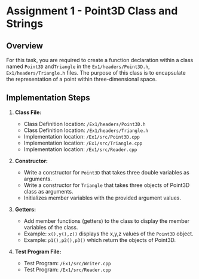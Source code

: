 # Assignment 1 - Point3D Class and Strings
 
## Overview
For this task, you are required to create a function declaration within a class named `Point3D` and`Triangle` in the `Ex1/headers/Point3D.h`,
 `Ex1/headers/Triangle.h` files. The purpose of this class is to encapsulate the representation of a point within three-dimensional space.
 
## Implementation Steps
 
1. **Class File:**
   - Class Definition location: `/Ex1/headers/Point3D.h`
   - Class Definition location: `/Ex1/headers/Triangle.h`
   - Implementation location: `/Ex1/src/Point3D.cpp`
   - Implementation location: `/Ex1/src/Triangle.cpp`
   - Implementation location: `/Ex1/src/Reader.cpp`
 
2. **Constructor:**
   - Write a constructor for `Point3D` that takes three double variables as arguments.
   - Write a constructor for `Triangle` that takes three objects of Point3D class as arguments.
   - Initializes member variables with the provided argument values.
 
3. **Getters:**
   - Add member functions (getters) to the class to display the member variables of the class.
   - Example: `x(),y(),z()` displays the x,y,z values of the `Point3D` object.
   - Example: `p1(),p2(),p3()` which return the objects of Point3D.
 
4. **Test Program File:**
   - Test Program: `/Ex1/src/Writer.cpp`
   - Test Program: `/Ex1/src/Reader.cpp`



